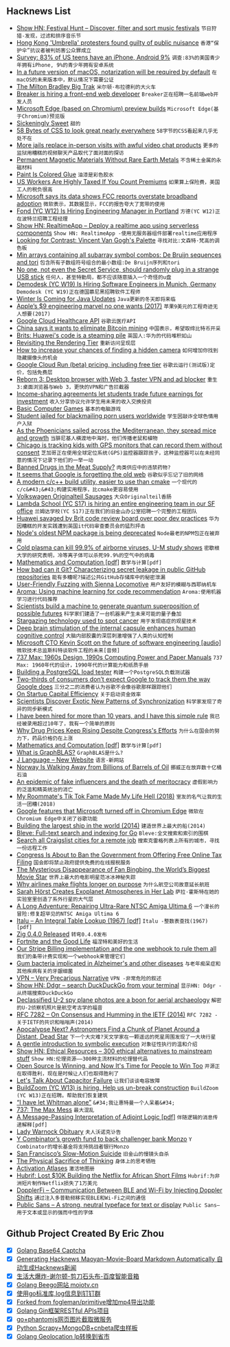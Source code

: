 ## Hacknews List


- [Show HN: Festival Hunt – Discover, filter and sort music festivals](https://festivalhunt.com)  `节日狩猎-发现，过滤和排序音乐节`
- [Hong Kong &#39;Umbrella&#39; protesters found guilty of public nuisance](https://www.bbc.com/news/world-asia-47863061)  `香港“保护伞”抗议者被判妨害公众罪成立`
- [Survey: 83% of US teens have an iPhone, Android 9%](https://www.scribd.com/document/405454631/Taking-Stock-With-Teens-Spring-2019)  `调查:83%的美国青少年拥有iPhone, 9%的青少年拥有安卓系统`
- [In a future version of macOS, notarization will be required by default](https://developer.apple.com/documentation/security/notarizing_your_app_before_distribution?language=objc)  `在macOS的未来版本中，默认情况下需要公证`
- [The Milton Bradley Big Trak](https://paleotronic.com/2019/04/09/the-toy-store-the-milton-bradley-big-trak/)  `米尔顿·布拉德利的大火车`
- [Breaker is hiring a front-end web developer](https://www.breaker.audio/i/jobs)  `Breaker正在招聘一名前端web开发人员`
- [Microsoft Edge (based on Chromium) preview builds](https://blogs.windows.com/windowsexperience/2019/04/08/microsoft-edge-preview-builds-the-next-step-in-our-oss-journey/#StkMOeGHF90ywVZP.97)  `Microsoft Edge(基于Chromium)预览版`
- [Sickeningly Sweet](https://news.weill.cornell.edu/news/2019/03/sickeningly-sweet)  `甜的`
- [58 Bytes of CSS to look great nearly everywhere](https://jrl.ninja/etc/1)  `58字节的CSS看起来几乎无处不在`
- [More jails replace in-person visits with awful video chat products](https://arstechnica.com/tech-policy/2019/04/more-jails-replace-in-person-visits-with-awful-video-chat-products/)  `更多的监狱用糟糕的视频聊天产品取代了面对面的探访`
- [Permanent Magnetic Materials Without Rare Earth Metals](http://www.diva-portal.org/smash/record.jsf?pid=diva2:1295906)  `不含稀土金属的永磁材料`
- [Paint Is Colored Glue](https://delanceyplace.com/view-archives.php?3820)  `油漆是彩色胶水`
- [US Workers Are Highly Taxed If You Count Premiums](https://www.peoplespolicyproject.org/2019/04/08/us-workers-are-highly-taxed-when-you-count-health-premiums/)  `如果算上保险费，美国工人的税负很高`
- [Microsoft says its data shows FCC reports overstate broadband adoption](https://techcrunch.com/2019/04/08/microsoft-says-its-data-shows-fcc-reports-massively-overstate-broadband-adoption/)  `微软表示，其数据显示，FCC的报告夸大了宽带的使用`
- [Fond (YC W12) Is Hiring Engineering Manager in Portland](https://jobs.lever.co/fond/d92985cc-f791-4b8e-864d-d50252019021)  `方德(YC W12)正在波特兰招聘工程经理`
- [Show HN: RealtimeApp – Deploy a realtime app using serverless components](https://github.com/serverless-components/RealtimeApp)  `Show HN: RealtimeApp -使用无服务器组件部署realtime应用程序`
- [Looking for Contrast: Vincent Van Gogh&#39;s Palette](https://www.vangoghmuseum.nl/en/stories/looking-for-contrast)  `寻找对比:文森特·梵高的调色板`
- [Min arrays containing all subarray symbol combos: De Bruijn sequences and tori](https://web.archive.org/web/20140527202958/http://lcni.uoregon.edu/~dow/Geek_art/Minimal_combinatorics/Minimal_arrays_containing_all_combinations.html)  `包含所有子数组符号组合的最小数组:De Bruijn序列和tori`
- [No one, not even the Secret Service, should randomly plug in a strange USB stick](https://techcrunch.com/2019/04/08/secret-service-mar-a-lago/)  `任何人，甚至特勤局，都不应该随意插入一个奇怪的u盘`
- [Demodesk (YC W19) Is Hiring Software Engineers in Munich, Germany](https://demodesk.com/offices/munich)  `Demodesk (YC W19)正在德国慕尼黑招聘软件工程师`
- [Winter Is Coming for Java Updates](https://www.azul.com/winter-is-coming-for-java-updates/)  `Java更新的冬天即将来临`
- [Apple’s $9 engineering marvel no one wants (2017)](https://misfra.me/2017/12/12/apples-9-dollar-engineering-marvel-no-one-wants/)  `苹果9美元的工程奇迹无人想要(2017)`
- [Google Cloud Healthcare API](https://cloud.google.com/healthcare/)  `谷歌云医疗API`
- [China says it wants to eliminate Bitcoin mining](https://www.reuters.com/article/us-china-cryptocurrency/china-says-it-wants-to-eliminate-bitcoin-mining-idUSKCN1RL0C4)  `中国表示，希望取缔比特币开采`
- [Brits: Huawei&#39;s code is a steaming pile](http://catless.ncl.ac.uk/Risks/31.16#subj19)  `英国人:华为的代码堆积如山`
- [Revisiting the Rendering Tier](https://www.theguardian.com/info/2019/apr/04/revisiting-the-rendering-tier)  `重新访问呈现层`
- [How to increase your chances of finding a hidden camera](https://sixfortwelve.wordpress.com/2019/04/06/how-to-increase-your-chances-of-finding-a-hidden-camera/)  `如何增加你找到隐藏摄像头的机会`
- [Google Cloud Run (beta) pricing, including free tier](https://cloud.google.com/run/pricing)  `谷歌云运行(测试版)定价，包括免费层`
- [Reborn 3: Desktop browser with Web 3, faster VPN and ad blocker](https://blogs.opera.com/desktop/2019/04/opera-60-reborn-3-web-3-0-vpn-ad-blocker/)  `重生3:桌面浏览器与Web 3，更快的VPN和广告拦截器`
- [Income-sharing agreements let students trade future earnings for investment](https://www.bloomberg.com/news/articles/2019-04-09/college-grads-sell-stakes-in-themselves-to-wall-street)  `收入分享协议允许学生用未来的收入交换投资`
- [Basic Computer Games](http://www.vintage-basic.net/games.html)  `基本的电脑游戏`
- [Student jailed for blackmailing porn users worldwide](https://www.bbc.co.uk/news/uk-47800378)  `学生因敲诈全球色情用户入狱`
- [As the Phoenicians sailed across the Mediterranean, they spread mice and growth](https://blogs.lse.ac.uk/businessreview/2019/04/04/as-the-phoenicians-sailed-across-the-mediterranean-they-spread-mice-and-growth/)  `当腓尼基人横渡地中海时，他们传播老鼠和植物`
- [Chicago is tracking kids with GPS monitors that can record them without consent](https://theappeal.org/chicago-electronic-monitoring-wiretapping-juveniles/)  `芝加哥正在使用全球定位系统(GPS)监控器跟踪孩子，这种监控器可以在未经同意的情况下记录下他们的一举一动`
- [Banned Drugs in the Meat Supply?](https://www.consumerreports.org/food-safety/are-banned-drugs-in-your-meat/)  `肉类供应中的违禁药物?`
- [It seems that Google is forgetting the old web](http://stop.zona-m.net/2018/01/indeed-it-seems-that-google-is-forgetting-the-old-web/)  `谷歌似乎忘记了旧的网络`
- [A modern c/c&#43;&#43; build utility, easier to use than cmake](https://github.com/xmake-io/xmake)  `一个现代的c/c&#43;&#43;构建实用程序，比cmake更容易使用`
- [Volkswagen Originalteil Sausages](https://www.atlasobscura.com/foods/volkswagen-originalteil-sausages)  `大众Originalteil香肠`
- [Lambda School (YC S17) is hiring an entire engineering team in our SF office](https://jobs.lever.co/lambdaschool)  `兰姆达学校(YC S17)正在我们的旧金山办公室招聘一个完整的工程团队`
- [Huawei savaged by Brit code review board over poor dev practices](https://www.theregister.co.uk/2019/03/28/hcsec_huawei_oversight_board_savaging_annual_report/)  `华为因糟糕的开发实践遭到英国it代码审查委员会的猛烈抨击`
- [Node&#39;s oldest NPM package is being deprecated](https://github.com/request/request/issues/3142)  `Node最老的NPM包正在被弃用`
- [Cold plasma can kill 99.9% of airborne viruses, U-M study shows](https://news.umich.edu/cold-plasma-can-kill-99-9-of-airborne-viruses-u-m-study-shows/)  `密歇根大学的研究表明，冷等离子体可以杀死99.9%的空气中的病毒`
- [Mathematics and Computation [pdf]](https://www.math.ias.edu/files/Website03-25-19.pdf#page=1)  `数学与计算[pdf]`
- [How bad can it Git? Characterizing secret leakage in public GitHub repositories](https://blog.acolyer.org/2019/04/08/how-bad-can-it-git-characterizing-secret-leakage-in-public-github-repositories/)  `能有多糟呢?描述公共GitHub存储库中的秘密泄漏`
- [User-Friendly Fuzzing with Sienna Locomotive](https://blog.trailofbits.com/2019/04/08/user-friendly-fuzzing-with-sienna-locomotive/)  `用户友好的模糊与西耶纳机车`
- [Aroma: Using machine learning for code recommendation](https://ai.facebook.com/blog/aroma-ml-for-code-recommendation/)  `Aroma:使用机器学习进行代码推荐`
- [Scientists build a machine to generate quantum superposition of possible futures](https://m.phys.org/news/2019-04-scientists-machine-quantum-superposition-futures.html)  `科学家们建造了一台机器来产生未来可能的量子叠加`
- [Stargazing technology used to spot cancer](http://www.esa.int/Our_Activities/Telecommunications_Integrated_Applications/Stargazing_technology_used_to_spot_cancer)  `用于发现癌症的观星技术`
- [Deep brain stimulation of the internal capsule enhances human cognitive control](https://www.nature.com/articles/s41467-019-09557-4)  `大脑内部胶囊的深层刺激增强了人类的认知控制`
- [Microsoft CTO Kevin Scott on the future of software engineering [audio]](https://om.co/2019/04/08/microsoft-cto-kevin-scott-on-the-future-of-software-engineering-and-the-better-world-ahead/)  `微软技术总监斯科特谈软件工程的未来[音频]`
- [737 Max: 1960s Design, 1990s Computing Power and Paper Manuals](https://www.nytimes.com/2019/04/08/business/boeing-737-max-.html)  `737 Max: 1960年代的设计，1990年代的计算能力和纸质手册`
- [Building a PostgreSQL load tester](https://blog.lawrencejones.dev/building-a-postgresql-load-tester/)  `构建一个PostgreSQL负载测试器`
- [Two-thirds of consumers don’t expect Google to track them the way Google does](https://www.niemanlab.org/2019/04/does-google-meet-its-users-expectations-around-consumer-privacy-this-news-industry-research-says-no/)  `三分之二的消费者认为谷歌不会像谷歌那样跟踪他们`
- [On Startup Capital Efficiency](https://stevecheney.com/on-startup-capital-efficiency/)  `关于启动资金效率`
- [Scientists Discover Exotic New Patterns of Synchronization](https://www.quantamagazine.org/physicists-discover-exotic-patterns-of-synchronization-20190404/)  `科学家发现了奇异的同步新模式`
- [I have been hired for more than 10 years, and I have this simple rule](https://twitter.com/rakyll/status/1114643660912517120)  `我已经被录用超过10年了，我有一个简单的原则`
- [Why Drug Prices Keep Rising Despite Congress&#39;s Efforts](https://www.bloomberg.com/opinion/articles/2019-04-08/why-drug-prices-keep-rising-despite-congress-s-efforts)  `为什么在国会的努力下，药品价格仍在上涨`
- [Mathematics and Computation [pdf]](https://www.math.ias.edu/files/Website03-25-19.pdf)  `数学与计算[pdf]`
- [What is GraphBLAS?](http://aldenmath.com/what-is-graphblas/)  `GraphBLAS是什么?`
- [J Language – New Website](https://www.jsoftware.com/#/)  `语言-新网站`
- [Norway Is Walking Away from Billions of Barrels of Oil](https://www.bloomberg.com/news/articles/2019-04-08/norway-is-walking-away-from-billions-of-barrels-of-oil-and-gas)  `挪威正在放弃数十亿桶石油`
- [An epidemic of fake influencers and the death of meritocracy](http://behindthequest.com/instagram-frauds-fake-influencers/)  `虚假影响力的泛滥和精英统治的消亡`
- [My Roommate&#39;s Tik Tok Fame Made My Life Hell (2018)](https://flip.lease/blog/my-roommates-tik-tok-fame-made-my-life-hell)  `室友的名气让我的生活一团糟(2018)`
- [Google features that Microsoft turned off in Chromium Edge](https://www.neowin.net/news/these-are-the-google-features-that-microsoft-turned-off-in-chromium-edge)  `微软在Chromium Edge中关闭了谷歌功能`
- [Building the largest ship in the world (2014)](https://alastairphilipwiper.com/blog/building-largest-ship-world-south-korea)  `建造世界上最大的船(2014)`
- [Bleve: Full-text search and indexing for Go](http://blevesearch.com/)  `Bleve:全文搜索和索引的围棋`
- [Search all Craigslist cities for a remote job](https://remotejobs.today/)  `搜索克雷格列表上所有的城市，寻找一份远程工作`
- [Congress Is About to Ban the Government from Offering Free Online Tax Filing](https://www.propublica.org/article/congress-is-about-to-ban-the-government-from-offering-free-online-tax-filing-thank-turbotax)  `国会即将禁止政府提供免费的在线报税服务`
- [The Mysterious Disappearance of Fan Bingbing, the World’s Biggest Movie Star](https://www.vanityfair.com/hollywood/2019/03/the-untold-story-disappearance-of-fan-bingbing-worlds-biggest-movie-star)  `世界上最大的电影明星范冰冰神秘失踪`
- [Why airlines make flights longer on purpose](http://www.bbc.com/capital/story/20190405-the-secret-about-delays-airlines-dont-want-you-to-know)  `为什么航空公司故意延长航班`
- [Sarah Hörst Creates Exoplanet Atmospheres in Her Lab](https://www.quantamagazine.org/sarah-horst-creates-exoplanet-atmospheres-in-her-lab-20190408/)  `萨拉·霍斯特在她的实验室里创造了系外行星的大气层`
- [A Long Adventure: Repairing Ultra-Rare NTSC Amiga Ultima 6](https://amigalove.com/viewtopic.php?f=7&amp;t=1013)  `一个漫长的冒险:修复超罕见的NTSC Amiga Ultima 6`
- [Italu – An Integral Table Lookup (1967) [pdf]](https://ntrs.nasa.gov/archive/nasa/casi.ntrs.nasa.gov/19680004891.pdf#page=156)  `Italu -整数表查找(1967)[pdf]`
- [Zig 0.4.0 Released](https://ziglang.org/download/0.4.0/release-notes.html)  `转弯0.4.0发布`
- [Fortnite and the Good Life](https://tinyletter.com/lmsacasas/letters/the-convivial-society-no-15-fortnite-and-the-good-life)  `福涅特和美好的生活`
- [Our Stripe Billing implementation and the one webhook to rule them all](https://blog.checklyhq.com/our-stripe-billing-implementation-the-one-webhook-to-rule-them-all/)  `我们的条带计费实现和一个webhook来管理它们`
- [Gum bacteria implicated in Alzheimer&#39;s and other diseases](https://neurosciencenews.com/alzheimers-gum-disease-11029/)  `与老年痴呆症和其他疾病有关的牙龈细菌`
- [VPN – Very Precarious Narrative](https://schub.io/blog/2019/04/08/very-precarious-narrative.html)  `VPN -非常危险的叙述`
- [Show HN: Ddgr – search DuckDuckGo from your terminal](https://github.com/jarun/ddgr)  `显示HN: Ddgr -从终端搜索DuckDuckGo`
- [Declassified U-2 spy plane photos are a boon for aerial archaeology](https://www.sciencemag.org/news/2019/04/declassified-u-2-spy-plane-photos-are-boon-aerial-archaeology)  `解密的U-2侦察机照片是航空考古学的福音`
- [RFC 7282 – On Consensus and Humming in the IETF (2014)](https://tools.ietf.org/html/rfc7282)  `RFC 7282 -关于IETF的共识和嗡嗡声(2014)`
- [Apocalypse Next? Astronomers Find a Chunk of Planet Around a Distant, Dead Star](https://www.nytimes.com/2019/04/04/science/white-dwarf-fragment.html)  `下一个大灾难?天文学家在一颗遥远的死星周围发现了一大块行星`
- [A gentle introduction to symbolic execution](https://blog.monic.co/a-gentle-introduction-to-symbolic-execution/)  `对象征性执行的温和介绍`
- [Show HN: Ethical Resources – 300 ethical alternatives to mainstream stuff](https://ethical.net/resources/)  `Show HN:伦理资源——300种主流材料的伦理替代品`
- [Open Source Is Winning, and Now It&#39;s Time for People to Win Too](https://www.linuxjournal.com/content/open-source-winning-and-now-its-time-people-win-too)  `开源正在取得胜利，现在是时候让人们也取得胜利了`
- [Let&#39;s Talk About Capacitor Failure](https://bytecellar.com/2019/04/07/lets-talk-about-capacitor-failure/)  `让我们谈谈电容故障`
- [BuildZoom (YC W13) is hiring. Help us un-break construction](https://jobs.lever.co/buildzoom)  `BuildZoom (YC W13)正在招聘。帮助我们恢复建筑`
- [“I have let Whitman alone”](https://www.nybooks.com/articles/2019/04/18/walt-whitman-alone/)  `&#34;我让惠特曼一个人呆着&#34;`
- [737: The Max Mess](http://bit-player.org/2019/737-the-max-mess)  `最大混乱`
- [A Message-Passing Interpretation of Adjoint Logic [pdf]](http://www.cs.cmu.edu/~fp/papers/mpiadj19.pdf)  `伴随逻辑的消息传递解释[pdf]`
- [Lady Warnock Obituary](https://www.theguardian.com/books/2019/mar/21/lady-warnock-obituary)  `夫人沃诺克讣告`
- [Y Combinator’s growth fund to back challenger bank Monzo](https://techcrunch.com/2019/04/08/monzo-mystery-investor/)  `Y Combinator的增长基金将支持挑战者银行Monzo`
- [San Francisco’s Slow-Motion Suicide](https://www.nationalreview.com/2019/04/san-francisco-decline-failed-government-policies/)  `旧金山的慢镜头自杀`
- [The Physical Sacrifice of Thinking](https://journals.sagepub.com/doi/full/10.1177/1359105314565827)  `身体上的思考牺牲`
- [Activation Atlases](https://openai.com/blog/introducing-activation-atlases/)  `激活地图册`
- [Hubrif: Lost $10K Building the Netflix for African Short Films](https://www.failory.com/interview/hubrif)  `Hubrif:为非洲短片制作Netflix损失了1万美元`
- [DopplerFi – Communication Between BLE and Wi-Fi by Injecting Doppler Shifts](https://arxiv.org/abs/1811.10948)  `通过注入多普勒频移实现BLE和Wi-Fi之间的通信`
- [Public Sans – A strong, neutral typeface for text or display](https://public-sans.digital.gov/)  `Public Sans—用于文本或显示的强而中性的字体`

## Github Project Created By Eric Zhou

- [x] [Golang Base64 Captcha](https://github.com/mojocn/base64Captcha)
- [x] [Generating Hacknews Maoyan-Movie-Board Markdown Automatically 自动生成Hacknews新闻](https://github.com/dejavuzhou/md-genie)
- [x] [生活大爆炸-谢尔顿-剪刀石头布-百度智能音箱](https://github.com/mojocn/dueros-bang-game)
- [x] [Golang Beego网站 mojotv.cn](https://github.com/mojocn/www.mojotv.cn)
- [x] [使用go标准库,log信息到钉钉群](https://github.com/mojocn/dooger)
- [x] [Forked from fogleman/primitive增加mp4导出功能](https://github.com/mojocn/primitive)
- [x] [Golang Gin框架RESTful APIs项目](https://github.com/JJJJJJJerk/ezier-golang-web-api-framework)
- [x] [go+phantomjs网页图片截取微服务](https://github.com/mojocn/screen_shot)
- [x] [Python Scrapy+MongoDB+cnbeta爬虫样板](https://github.com/mojocn/scrapy_mongodb_boilerplate_cnbeta)
- [x] [Golang Geolocation Ip转换到省市](https://github.com/mojocn/ip2location)